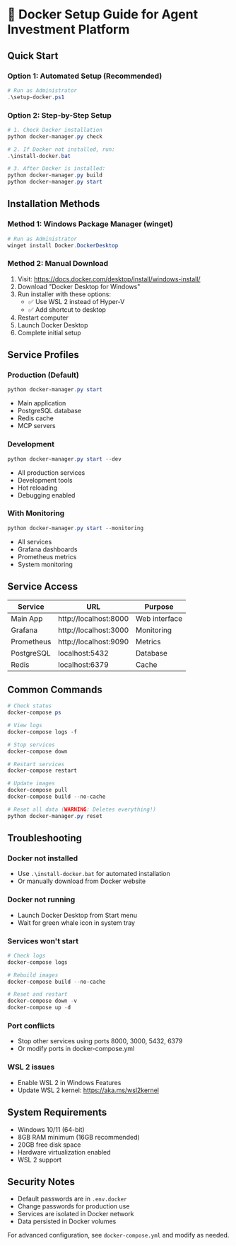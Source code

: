 # 🐋 Docker Setup Guide for Agent Investment Platform

## Quick Start

### Option 1: Automated Setup (Recommended)
```powershell
# Run as Administrator
.\setup-docker.ps1
```

### Option 2: Step-by-Step Setup
```powershell
# 1. Check Docker installation
python docker-manager.py check

# 2. If Docker not installed, run:
.\install-docker.bat

# 3. After Docker is installed:
python docker-manager.py build
python docker-manager.py start
```

## Installation Methods

### Method 1: Windows Package Manager (winget)
```powershell
# Run as Administrator
winget install Docker.DockerDesktop
```

### Method 2: Manual Download
1. Visit: https://docs.docker.com/desktop/install/windows-install/
2. Download "Docker Desktop for Windows"
3. Run installer with these options:
   - ✅ Use WSL 2 instead of Hyper-V
   - ✅ Add shortcut to desktop
4. Restart computer
5. Launch Docker Desktop
6. Complete initial setup

## Service Profiles

### Production (Default)
```powershell
python docker-manager.py start
```
- Main application
- PostgreSQL database
- Redis cache
- MCP servers

### Development
```powershell
python docker-manager.py start --dev
```
- All production services
- Development tools
- Hot reloading
- Debugging enabled

### With Monitoring
```powershell
python docker-manager.py start --monitoring
```
- All services
- Grafana dashboards
- Prometheus metrics
- System monitoring

## Service Access

| Service | URL | Purpose |
|---------|-----|---------|
| Main App | http://localhost:8000 | Web interface |
| Grafana | http://localhost:3000 | Monitoring |
| Prometheus | http://localhost:9090 | Metrics |
| PostgreSQL | localhost:5432 | Database |
| Redis | localhost:6379 | Cache |

## Common Commands

```powershell
# Check status
docker-compose ps

# View logs
docker-compose logs -f

# Stop services
docker-compose down

# Restart services
docker-compose restart

# Update images
docker-compose pull
docker-compose build --no-cache

# Reset all data (WARNING: Deletes everything!)
python docker-manager.py reset
```

## Troubleshooting

### Docker not installed
- Use `.\install-docker.bat` for automated installation
- Or manually download from Docker website

### Docker not running
- Launch Docker Desktop from Start menu
- Wait for green whale icon in system tray

### Services won't start
```powershell
# Check logs
docker-compose logs

# Rebuild images
docker-compose build --no-cache

# Reset and restart
docker-compose down -v
docker-compose up -d
```

### Port conflicts
- Stop other services using ports 8000, 3000, 5432, 6379
- Or modify ports in docker-compose.yml

### WSL 2 issues
- Enable WSL 2 in Windows Features
- Update WSL 2 kernel: https://aka.ms/wsl2kernel

## System Requirements

- Windows 10/11 (64-bit)
- 8GB RAM minimum (16GB recommended)
- 20GB free disk space
- Hardware virtualization enabled
- WSL 2 support

## Security Notes

- Default passwords are in `.env.docker`
- Change passwords for production use
- Services are isolated in Docker network
- Data persisted in Docker volumes

For advanced configuration, see `docker-compose.yml` and modify as needed.
